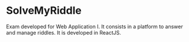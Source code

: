 # SolveMyRiddle

Exam developed for Web Application I. It consists in a platform to answer and manage riddles.
It is developed in ReactJS.
